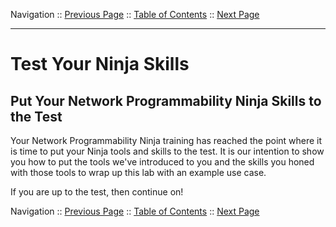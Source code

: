 Navigation :: [Previous Page](LTRDEV-1100-03c3-GuestShell-Ex2.md) :: [Table of Contents](LTRDEV-1100-00-Intro.md#table-of-contents) :: [Next Page](LTRDEV-1100-04a1-NetAssist.md)


---

# Test Your Ninja Skills

## Put Your Network Programmability Ninja Skills to the Test

Your Network Programmability Ninja training has reached the point where it is time to put your Ninja tools and skills to
the test.  It is our intention to show you how to put the tools we've introduced to you and the skills you honed with
those tools to wrap up this lab with an example use case.

If you are up to the test, then continue on!

Navigation :: [Previous Page](LTRDEV-1100-03c3-GuestShell-Ex2.md) :: [Table of Contents](LTRDEV-1100-00-Intro.md#table-of-contents) :: [Next Page](LTRDEV-1100-04a1-NetAssist.md)
